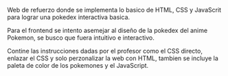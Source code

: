 Web de refuerzo donde se implementa lo basico de HTML, CSS y JavaScrit para lograr una pokedex interactiva basica.

Para el frontend se intento asemejar al diseño de la pokedex del anime Pokemon, se busco que fuera intuitivo e interactivo.

Contine las instrucciones dadas por el profesor como el CSS directo, enlazar el CSS y solo perzonalizar la web con HTML, tambien se incluye la paleta de color de los pokemones y el JavaScript.
